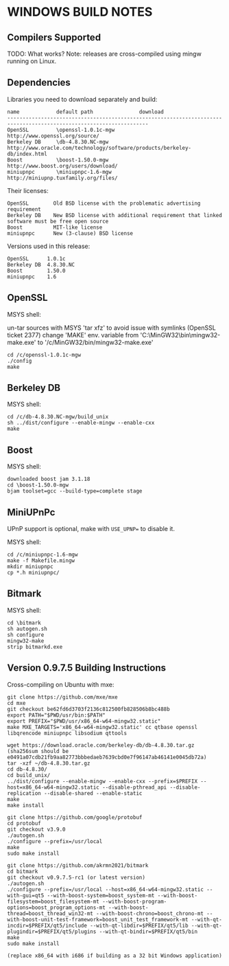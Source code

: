 WINDOWS BUILD NOTES
===================


Compilers Supported
-------------------
TODO: What works?
Note: releases are cross-compiled using mingw running on Linux.


Dependencies
------------
Libraries you need to download separately and build:

	name            default path               download
	--------------------------------------------------------------------------------------------------------------------
	OpenSSL         \openssl-1.0.1c-mgw        http://www.openssl.org/source/
	Berkeley DB     \db-4.8.30.NC-mgw          http://www.oracle.com/technology/software/products/berkeley-db/index.html
	Boost           \boost-1.50.0-mgw          http://www.boost.org/users/download/
	miniupnpc       \miniupnpc-1.6-mgw         http://miniupnp.tuxfamily.org/files/

Their licenses:

	OpenSSL        Old BSD license with the problematic advertising requirement
	Berkeley DB    New BSD license with additional requirement that linked software must be free open source
	Boost          MIT-like license
	miniupnpc      New (3-clause) BSD license

Versions used in this release:

	OpenSSL      1.0.1c
	Berkeley DB  4.8.30.NC
	Boost        1.50.0
	miniupnpc    1.6


OpenSSL
-------
MSYS shell:

un-tar sources with MSYS 'tar xfz' to avoid issue with symlinks (OpenSSL ticket 2377)
change 'MAKE' env. variable from 'C:\MinGW32\bin\mingw32-make.exe' to '/c/MinGW32/bin/mingw32-make.exe'

	cd /c/openssl-1.0.1c-mgw
	./config
	make

Berkeley DB
-----------
MSYS shell:

	cd /c/db-4.8.30.NC-mgw/build_unix
	sh ../dist/configure --enable-mingw --enable-cxx
	make

Boost
-----
MSYS shell:

	downloaded boost jam 3.1.18
	cd \boost-1.50.0-mgw
	bjam toolset=gcc --build-type=complete stage

MiniUPnPc
---------
UPnP support is optional, make with `USE_UPNP=` to disable it.

MSYS shell:

	cd /c/miniupnpc-1.6-mgw
	make -f Makefile.mingw
	mkdir miniupnpc
	cp *.h miniupnpc/

Bitmark
-------
MSYS shell:

	cd \bitmark
	sh autogen.sh
	sh configure
	mingw32-make
	strip bitmarkd.exe

Version 0.9.7.5 Building Instructions
-------------------------------------
Cross-compiling on Ubuntu with mxe:

	git clone https://github.com/mxe/mxe
	cd mxe
	git checkout be62fd6d3703f2136c812500fb828506b8bc488b
	export PATH="$PWD/usr/bin:$PATH"
	export PREFIX="$PWD/usr/x86_64-w64-mingw32.static"
	make MXE_TARGETS='x86_64-w64-mingw32.static' cc qtbase openssl libqrencode miniupnpc libsodium qttools

	wget https://download.oracle.com/berkeley-db/db-4.8.30.tar.gz
	(sha256sum should be e0491a07cdb21fb9aa82773bbbedaeb7639cbd0e7f96147ab46141e0045db72a)
	tar -xzf ~/db-4.8.30.tar.gz
	cd db-4.8.30/
	cd build_unix/
	../dist/configure --enable-mingw --enable-cxx --prefix=$PREFIX --host=x86_64-w64-mingw32.static --disable-pthread_api --disable-replication --disable-shared --enable-static
	make
	make install

	git clone https://github.com/google/protobuf
	cd protobuf
	git checkout v3.9.0
	./autogen.sh
	./configure --prefix=/usr/local
	make
	sudo make install

	git clone https://github.com/akrmn2021/bitmark
	cd bitmark
	git checkout v0.9.7.5-rc1 (or latest version)
	./autogen.sh
	./configure --prefix=/usr/local --host=x86_64-w64-mingw32.static --with-gui=qt5 --with-boost-system=boost_system-mt --with-boost-filesystem=boost_filesystem-mt --with-boost-program-options=boost_program_options-mt --with-boost-thread=boost_thread_win32-mt --with-boost-chrono=boost_chrono-mt --with-boost-unit-test-framework=boost_unit_test_framework-mt --with-qt-incdir=$PREFIX/qt5/include --with-qt-libdir=$PREFIX/qt5/lib --with-qt-plugindir=$PREFIX/qt5/plugins --with-qt-bindir=$PREFIX/qt5/bin
	make
	sudo make install

	(replace x86_64 with i686 if building as a 32 bit Windows application)
